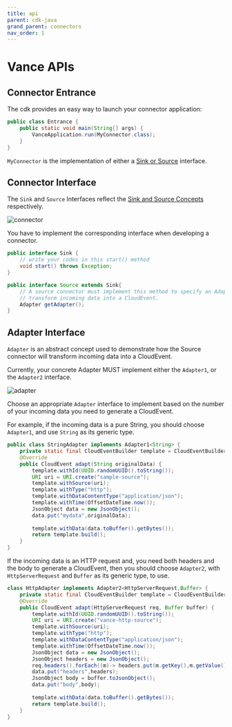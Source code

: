 ```yaml
---
title: api
parent: cdk-java
grand_parent: connectors
nav_order: 1
---
```


# Vance APIs

## Connector Entrance

The cdk provides an easy way to launch your connector application:

```java
public class Entrance {
    public static void main(String[] args) {
        VanceApplication.run(MyConnector.class);
    }
}
```

`MyConnector` is the implementation of either a [Sink or Source](#connector-interface) interface.

## Connector Interface

The `Sink` and `Source` Interfaces reflect the [Sink and Source Concepts][concept] respectively.

![connector](images/javaconnector.png)

You have to implement the corresponding interface when developing a connector.
```java
public interface Sink {
    // write your codes in this start() method
    void start() throws Exception;
}
```

```java
public interface Source extends Sink{
    // A source connector must implement this method to specify an Adapter to tell how the connector will
    // transform incoming data into a CloudEvent.
    Adapter getAdapter();
}
```

## Adapter Interface

`Adapter` is an abstract concept used to demonstrate how the Source connector will transform incoming data into
a CloudEvent.

Currently, your concrete Adapter MUST implement either the `Adapter1`, or the `Adapter2` interface.

![adapter](images/javaadapter.png)

Choose an appropriate `Adapter` interface to implement based on the number of your incoming data you need to generate a
CloudEvent.

For example, if the incoming data is a pure String, you should choose `Adapter1`, and use `String` as its generic type.

```java
public class StringAdapter implements Adapter1<String> {
    private static final CloudEventBuilder template = CloudEventBuilder.v1();
    @Override
    public CloudEvent adapt(String originalData) {
        template.withId(UUID.randomUUID().toString());
        URI uri = URI.create("sample-source");
        template.withSource(uri);
        template.withType("http");
        template.withDataContentType("application/json");
        template.withTime(OffsetDateTime.now());
        JsonObject data = new JsonObject();
        data.put("mydata",originalData);
        
        template.withData(data.toBuffer().getBytes());
        return template.build();
    }
}
```

If the incoming data is an HTTP request and, you need both headers and the body to generate a CloudEvent,
then you should choose `Adapter2`, with `HttpServerRequest` and `Buffer` as its generic type, to use.

```java
class HttpAdapter implements Adapter2<HttpServerRequest,Buffer> {
    private static final CloudEventBuilder template = CloudEventBuilder.v1();
    @Override
    public CloudEvent adapt(HttpServerRequest req, Buffer buffer) {
        template.withId(UUID.randomUUID().toString());
        URI uri = URI.create("vance-http-source");
        template.withSource(uri);
        template.withType("http");
        template.withDataContentType("application/json");
        template.withTime(OffsetDateTime.now());
        JsonObject data = new JsonObject();
        JsonObject headers = new JsonObject();
        req.headers().forEach((m)-> headers.put(m.getKey(),m.getValue()));
        data.put("headers",headers);
        JsonObject body = buffer.toJsonObject();
        data.put("body",body);
        
        template.withData(data.toBuffer().getBytes());
        return template.build();
    }
}
```

[concept]: https://github.com/linkall-labs/vance-docs/blob/main/docs/concept.md

